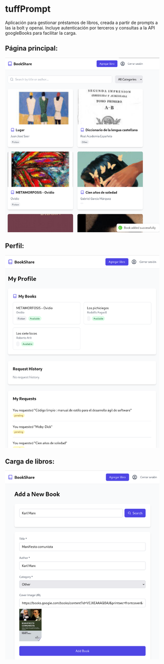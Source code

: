 # tuffPrompt
Aplicación para gestionar préstamos de libros, creada a partir de prompts a las ia bolt y openai. Incluye autenticación por terceros y consultas a la API googleBooks para facilitar la carga.

## Página principal:
![alt text](image-2.png)

## Perfil:
![alt text](image-1.png)

## Carga de libros:
![alt text](image-3.png)


